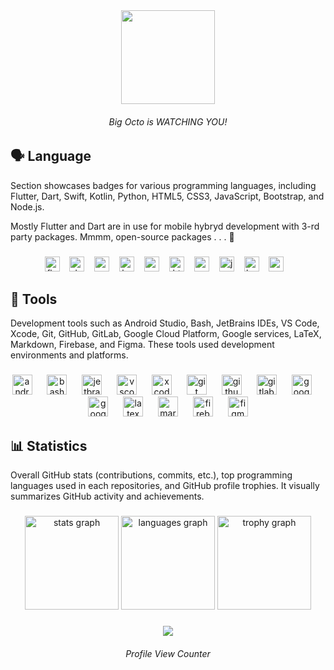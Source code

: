 <div align="center">
  <img height="150" src="https://external-content.duckduckgo.com/iu/?u=https%3A%2F%2Fwww.piskelapp.com%2Fstatic%2Fresources%2Fhome%2Ffeatures%2Ffeature-open-source%402x.gif&f=1&nofb=1&ipt=ed6a3e16a50803b6443c46c8a2a0583f606599d6d5ee453bd8f8202ec0fe54fd&ipo=images"  />
</div>

<h6 align="center">Big Octo is WATCHING YOU!</h6>

###

<h2 align="left">🗣️ Language</h2>
<p>Section showcases badges for various programming languages, including Flutter, Dart, Swift, Kotlin, Python, HTML5, CSS3, JavaScript, Bootstrap, and Node.js.</p>
<p>Mostly Flutter and Dart are in use for mobile hybryd development with 3-rd party packages. Mmmm, open-source packages . . . 🍩</p>

###

<div align="center">
  <img src="https://img.shields.io/badge/Flutter-02569B?logo=flutter&logoColor=white&style=for-the-badge" height="24" alt="flutter logo"  />
  <img width="8" />
  <img src="https://img.shields.io/badge/Dart-0175C2?logo=dart&logoColor=white&style=for-the-badge" height="24" alt="dart logo"  />
  <img width="8" />
  <img src="https://img.shields.io/badge/Swift-F05138?logo=swift&logoColor=white&style=for-the-badge" height="24" alt="swift logo"  />
  <img width="8" />
  <img src="https://img.shields.io/badge/Kotlin-7F52FF?logo=kotlin&logoColor=white&style=for-the-badge" height="24" alt="kotlin logo"  />
  <img width="8" />
  <img src="https://img.shields.io/badge/Python-3776AB?logo=python&logoColor=white&style=for-the-badge" height="24" alt="python logo"  />
  <img width="8" />
  <img src="https://img.shields.io/badge/HTML5-E34F26?logo=html5&logoColor=white&style=for-the-badge" height="24" alt="html5 logo"  />
  <img width="8" />
  <img src="https://img.shields.io/badge/CSS3-1572B6?logo=css3&logoColor=white&style=for-the-badge" height="24" alt="css3 logo"  />
  <img width="8" />
  <img src="https://img.shields.io/badge/JavaScript-F7DF1E?logo=javascript&logoColor=black&style=for-the-badge" height="24" alt="javascript logo"  />
  <img width="8" />
  <img src="https://img.shields.io/badge/Bootstrap-7952B3?logo=bootstrap&logoColor=white&style=for-the-badge" height="24" alt="bootstrap logo"  />
  <img width="8" />
  <img src="https://img.shields.io/badge/Node.js-339933?logo=nodedotjs&logoColor=white&style=for-the-badge" height="24" alt="nodejs logo"  />
  <img width="8" />
</div>

###

<h2 align="left">🧰 Tools</h2>
<p>Development tools such as Android Studio, Bash, JetBrains IDEs, VS Code, Xcode, Git, GitHub, GitLab, Google Cloud Platform, Google services, LaTeX, Markdown, Firebase, and Figma. These tools used development environments and platforms.</p>

###

<div align="center">
  <img src="https://skillicons.dev/icons?i=androidstudio" height="32" alt="androidstudio logo"  />
  <img width="16" />
  <img src="https://skillicons.dev/icons?i=bash" height="32" alt="bash logo"  />
  <img width="16" />
  <img src="https://cdn.jsdelivr.net/gh/devicons/devicon/icons/jetbrains/jetbrains-original.svg" height="32" alt="jetbrains logo"  />
  <img width="16" />
  <img src="https://skillicons.dev/icons?i=vscode" height="32" alt="vscode logo"  />
  <img width="16" />
  <img src="https://cdn.jsdelivr.net/gh/devicons/devicon/icons/xcode/xcode-original.svg" height="32" alt="xcode logo"  />
  <img width="16" />
  <img src="https://skillicons.dev/icons?i=git" height="32" alt="git logo"  />
  <img width="16" />
  <img src="https://skillicons.dev/icons?i=github" height="32" alt="github logo"  />
  <img width="16" />
  <img src="https://skillicons.dev/icons?i=gitlab" height="32" alt="gitlab logo"  />
  <img width="16" />
  <img src="https://skillicons.dev/icons?i=gcp" height="32" alt="googlecloud logo"  />
  <img width="16" />
  <img src="https://cdn.jsdelivr.net/gh/devicons/devicon/icons/google/google-original.svg" height="32" alt="google logo"  />
  <img width="16" />
  <img src="https://skillicons.dev/icons?i=latex" height="32" alt="latex logo"  />
  <img width="16" />
  <img src="https://skillicons.dev/icons?i=md" height="32" alt="markdown logo"  />
  <img width="16" />
  <img src="https://skillicons.dev/icons?i=firebase" height="32" alt="firebase logo"  />
  <img width="16" />
  <img src="https://skillicons.dev/icons?i=figma" height="32" alt="figma logo"  />
</div>

###

<h2 align="left">📊 Statistics</h2>
<p>Overall GitHub stats (contributions, commits, etc.), top programming languages used in each repositories, and GitHub profile trophies. It visually summarizes GitHub activity and achievements.</p>

###

<div align="center">
  <img src="https://github-readme-stats.vercel.app/api?username=pyl0a&hide_title=true&hide_rank=true&show_icons=true&include_all_commits=true&count_private=true&disable_animations=false&locale=en&hide_border=false&order=1&custom_title=Here%20what%20I%20got%20...." height="150" alt="stats graph"  />
  <img src="https://github-readme-stats.vercel.app/api/top-langs?username=pyl0a&locale=en&hide_title=false&layout=compact&card_width=320&langs_count=6&hide_border=false&order=2" height="150" alt="languages graph"  />
  <img src="https://github-profile-trophy.vercel.app?username=pyl0a&column=4&row=2&margin-w=8&margin-h=8&no-bg=false&no-frame=false&order=4" height="150" alt="trophy graph"  />
</div>

###

<div align="center">
  <img src="https://profile-counter.glitch.me/pyl0a/count.svg?"  />
</div>

<h6 align="center">Profile View Counter</h6>

###
